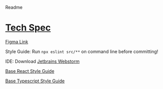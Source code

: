 Readme
# [Tech Spec](https://docs.google.com/document/d/1FO5PcL_R236KUmY901Lc4h92SAoSIxJIAkwF5WplnZo/edit?usp=sharing)
[Figma Link](https://www.figma.com/design/N8Q00w6TLsnGxO5LXaWV52/diaryPrototype?node-id=2-3&t=cDieDvGjqWhkkp8W-1)

Style Guide:
Run `npx eslint src/**` on command line before committing!

IDE: Download [Jetbrains Webstorm](https://www.jetbrains.com/webstorm/download/#section=mac)

[Base React Style Guide](https://airbnb.io/javascript/react/)

[Base Typescript Style Guide](https://google.github.io/styleguide/tsguide.html)

